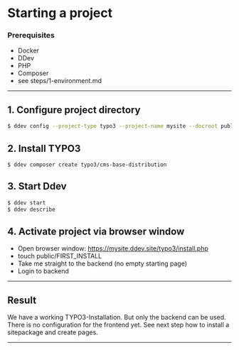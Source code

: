 # Starting a project

### Prerequisites

- Docker
- DDev
- PHP
- Composer
- see steps/1-environment.md

---

## 1. Configure project directory
```sh
$ ddev config --project-type typo3 --project-name mysite --docroot public --create-docroot
```

## 2. Install TYPO3
```
$ ddev composer create typo3/cms-base-distribution
```

## 3. Start Ddev
```sh
$ ddev start
$ ddev describe
```

## 4. Activate project via browser window
- Open browser window: https://mysite.ddev.site/typo3/install.php
- touch public/FIRST_INSTALL
- Take me straight to the backend (no empty starting page)
- Login to backend

--- 

## Result

We have a working TYPO3-Installation. But only the backend can be used. There is no configuration for the frontend yet. See next step how to install a sitepackage and create pages. 

***
